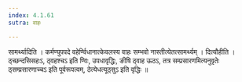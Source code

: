 ```yaml
---
index: 4.1.61
sutra: वाहः

---
```

 सामर्थ्यादिति । कर्मण्युपपदे वहेर्ण्विधानात्केवलस्य वाहः सम्भवो नास्तीत्येतत्सामर्थ्यम् । दित्यौहीति । ठ्च्छन्दसिसहःऽ, ठ्वहश्चऽ इति ण्विः, उपधावृद्धिः, ङीषि ठ्वाह ऊठऽ, तत्र सम्प्रसारणमित्यनुवृतेः ठ्सम्प्रसारणाच्चऽ इति पूर्वरूपत्वम्, ठेत्येधत्यूठ्सुऽ इति वृद्धिः ॥